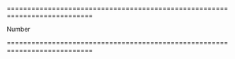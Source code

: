 ===========================================================================
<!--hidden--><!--/hidden-->
<!--type-->Number<!--/type-->
===========================================================================

<!--shortDescription-->

<!--/shortDescription-->

<!--fullDescription-->

<!--/fullDescription-->